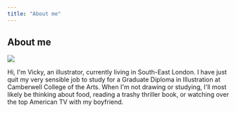 ```yaml
---
title: "About me"
---
```


## About me

<img src="/img/about.jpg" class="about"/>

Hi, I'm Vicky, an illustrator, currently living in South-East London. I have just quit my very sensible job to study for a Graduate Diploma in Illustration at Camberwell College of the Arts. When I'm not drawing or studying, I'll most likely be thinking about food, reading a trashy thriller book, or watching over the top American TV with my boyfriend.
